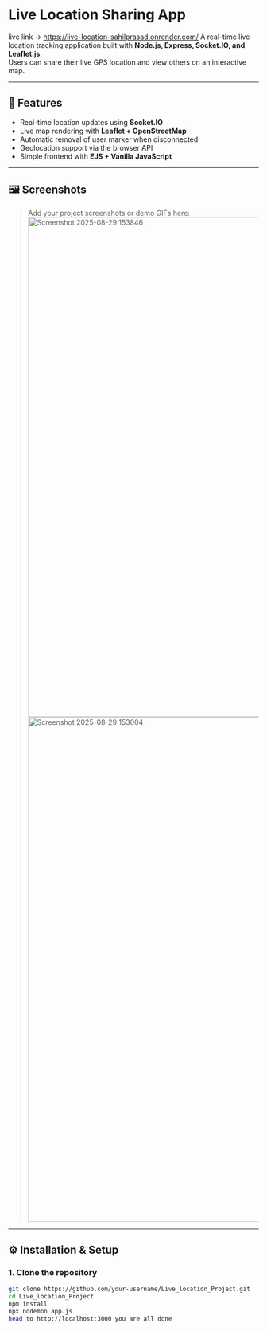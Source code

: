 # Live Location Sharing App
live link -> https://live-location-sahilprasad.onrender.com/
A real-time live location tracking application built with **Node.js, Express, Socket.IO, and Leaflet.js**.  
Users can share their live GPS location and view others on an interactive map.  

---

## 🚀 Features
- Real-time location updates using **Socket.IO**
- Live map rendering with **Leaflet + OpenStreetMap**
- Automatic removal of user marker when disconnected
- Geolocation support via the browser API
- Simple frontend with **EJS + Vanilla JavaScript**

---

## 🖼️ Screenshots

> Add your project screenshots or demo GIFs here:
> <img width="1907" height="1004" alt="Screenshot 2025-08-29 153846" src="https://github.com/user-attachments/assets/93b227f2-05f4-45c0-a54d-7fb29e01e583" />
> <img width="1914" height="1014" alt="Screenshot 2025-08-29 153004" src="https://github.com/user-attachments/assets/16c6da00-eacc-4ff6-a848-a929f8b0cfa3" />

---

## ⚙️ Installation & Setup

### 1. Clone the repository
```bash
git clone https://github.com/your-username/Live_location_Project.git
cd Live_location_Project
npm install
npx nodemon app.js
head to http://localhost:3000 you are all done 
